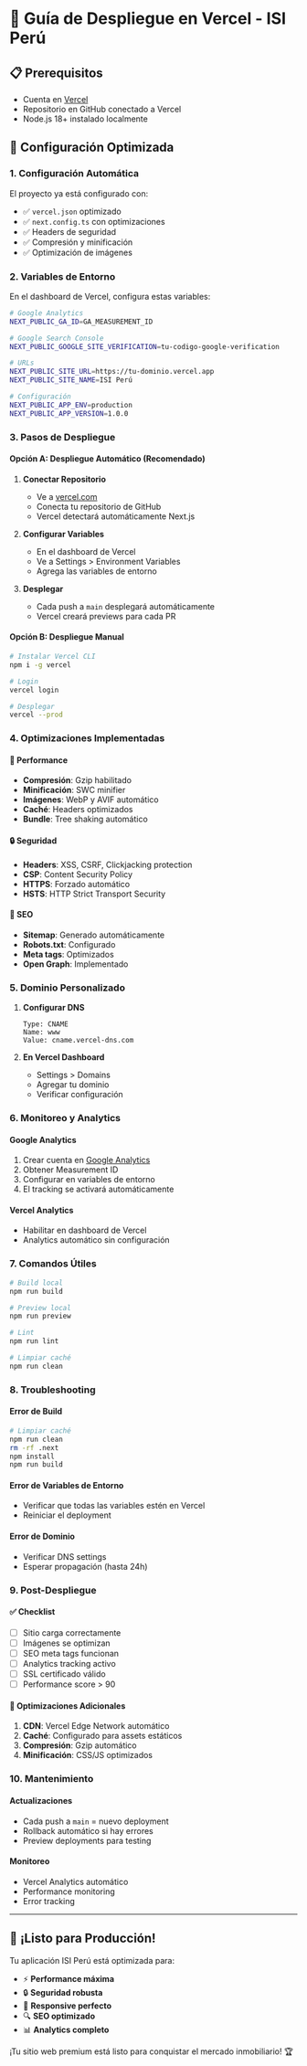 # 🚀 Guía de Despliegue en Vercel - ISI Perú

## 📋 Prerequisitos

- Cuenta en [Vercel](https://vercel.com)
- Repositorio en GitHub conectado a Vercel
- Node.js 18+ instalado localmente

## 🎯 Configuración Optimizada

### 1. **Configuración Automática**

El proyecto ya está configurado con:
- ✅ `vercel.json` optimizado
- ✅ `next.config.ts` con optimizaciones
- ✅ Headers de seguridad
- ✅ Compresión y minificación
- ✅ Optimización de imágenes

### 2. **Variables de Entorno**

En el dashboard de Vercel, configura estas variables:

```bash
# Google Analytics
NEXT_PUBLIC_GA_ID=GA_MEASUREMENT_ID

# Google Search Console
NEXT_PUBLIC_GOOGLE_SITE_VERIFICATION=tu-codigo-google-verification

# URLs
NEXT_PUBLIC_SITE_URL=https://tu-dominio.vercel.app
NEXT_PUBLIC_SITE_NAME=ISI Perú

# Configuración
NEXT_PUBLIC_APP_ENV=production
NEXT_PUBLIC_APP_VERSION=1.0.0
```

### 3. **Pasos de Despliegue**

#### Opción A: Despliegue Automático (Recomendado)

1. **Conectar Repositorio**
   - Ve a [vercel.com](https://vercel.com)
   - Conecta tu repositorio de GitHub
   - Vercel detectará automáticamente Next.js

2. **Configurar Variables**
   - En el dashboard de Vercel
   - Ve a Settings > Environment Variables
   - Agrega las variables de entorno

3. **Desplegar**
   - Cada push a `main` desplegará automáticamente
   - Vercel creará previews para cada PR

#### Opción B: Despliegue Manual

```bash
# Instalar Vercel CLI
npm i -g vercel

# Login
vercel login

# Desplegar
vercel --prod
```

### 4. **Optimizaciones Implementadas**

#### 🚀 Performance
- **Compresión**: Gzip habilitado
- **Minificación**: SWC minifier
- **Imágenes**: WebP y AVIF automático
- **Caché**: Headers optimizados
- **Bundle**: Tree shaking automático

#### 🔒 Seguridad
- **Headers**: XSS, CSRF, Clickjacking protection
- **CSP**: Content Security Policy
- **HTTPS**: Forzado automático
- **HSTS**: HTTP Strict Transport Security

#### 📱 SEO
- **Sitemap**: Generado automáticamente
- **Robots.txt**: Configurado
- **Meta tags**: Optimizados
- **Open Graph**: Implementado

### 5. **Dominio Personalizado**

1. **Configurar DNS**
   ```
   Type: CNAME
   Name: www
   Value: cname.vercel-dns.com
   ```

2. **En Vercel Dashboard**
   - Settings > Domains
   - Agregar tu dominio
   - Verificar configuración

### 6. **Monitoreo y Analytics**

#### Google Analytics
1. Crear cuenta en [Google Analytics](https://analytics.google.com)
2. Obtener Measurement ID
3. Configurar en variables de entorno
4. El tracking se activará automáticamente

#### Vercel Analytics
- Habilitar en dashboard de Vercel
- Analytics automático sin configuración

### 7. **Comandos Útiles**

```bash
# Build local
npm run build

# Preview local
npm run preview

# Lint
npm run lint

# Limpiar caché
npm run clean
```

### 8. **Troubleshooting**

#### Error de Build
```bash
# Limpiar caché
npm run clean
rm -rf .next
npm install
npm run build
```

#### Error de Variables de Entorno
- Verificar que todas las variables estén en Vercel
- Reiniciar el deployment

#### Error de Dominio
- Verificar DNS settings
- Esperar propagación (hasta 24h)

### 9. **Post-Despliegue**

#### ✅ Checklist
- [ ] Sitio carga correctamente
- [ ] Imágenes se optimizan
- [ ] SEO meta tags funcionan
- [ ] Analytics tracking activo
- [ ] SSL certificado válido
- [ ] Performance score > 90

#### 🔧 Optimizaciones Adicionales

1. **CDN**: Vercel Edge Network automático
2. **Caché**: Configurado para assets estáticos
3. **Compresión**: Gzip automático
4. **Minificación**: CSS/JS optimizados

### 10. **Mantenimiento**

#### Actualizaciones
- Cada push a `main` = nuevo deployment
- Rollback automático si hay errores
- Preview deployments para testing

#### Monitoreo
- Vercel Analytics automático
- Performance monitoring
- Error tracking

---

## 🎉 ¡Listo para Producción!

Tu aplicación ISI Perú está optimizada para:
- ⚡ **Performance máxima**
- 🔒 **Seguridad robusta**
- 📱 **Responsive perfecto**
- 🔍 **SEO optimizado**
- 📊 **Analytics completo**

¡Tu sitio web premium está listo para conquistar el mercado inmobiliario! 🏆 